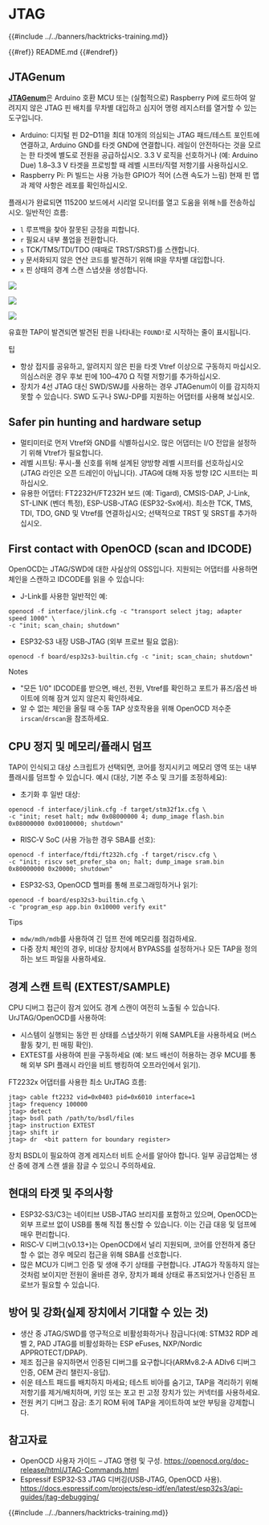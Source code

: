 # JTAG

{{#include ../../banners/hacktricks-training.md}}

{{#ref}}
README.md
{{#endref}}

## JTAGenum

[**JTAGenum**](https://github.com/cyphunk/JTAGenum)은 Arduino 호환 MCU 또는 (실험적으로) Raspberry Pi에 로드하여 알려지지 않은 JTAG 핀 배치를 무차별 대입하고 심지어 명령 레지스터를 열거할 수 있는 도구입니다.

- Arduino: 디지털 핀 D2–D11을 최대 10개의 의심되는 JTAG 패드/테스트 포인트에 연결하고, Arduino GND를 타겟 GND에 연결합니다. 레일이 안전하다는 것을 모르는 한 타겟에 별도로 전원을 공급하십시오. 3.3 V 로직을 선호하거나 (예: Arduino Due) 1.8–3.3 V 타겟을 프로빙할 때 레벨 시프터/직렬 저항기를 사용하십시오.
- Raspberry Pi: Pi 빌드는 사용 가능한 GPIO가 적어 (스캔 속도가 느림) 현재 핀 맵과 제약 사항은 레포를 확인하십시오.

플래시가 완료되면 115200 보드에서 시리얼 모니터를 열고 도움을 위해 `h`를 전송하십시오. 일반적인 흐름:

- `l` 루프백을 찾아 잘못된 긍정을 피합니다.
- `r` 필요시 내부 풀업을 전환합니다.
- `s` TCK/TMS/TDI/TDO (때때로 TRST/SRST)를 스캔합니다.
- `y` 문서화되지 않은 연산 코드를 발견하기 위해 IR을 무차별 대입합니다.
- `x` 핀 상태의 경계 스캔 스냅샷을 생성합니다.

![](<../../images/image (939).png>)

![](<../../images/image (578).png>)

![](<../../images/image (774).png>)

유효한 TAP이 발견되면 발견된 핀을 나타내는 `FOUND!`로 시작하는 줄이 표시됩니다.

팁
- 항상 접지를 공유하고, 알려지지 않은 핀을 타겟 Vtref 이상으로 구동하지 마십시오. 의심스러운 경우 후보 핀에 100–470 Ω 직렬 저항기를 추가하십시오.
- 장치가 4선 JTAG 대신 SWD/SWJ를 사용하는 경우 JTAGenum이 이를 감지하지 못할 수 있습니다. SWD 도구나 SWJ-DP를 지원하는 어댑터를 사용해 보십시오.

## Safer pin hunting and hardware setup

- 멀티미터로 먼저 Vtref와 GND를 식별하십시오. 많은 어댑터는 I/O 전압을 설정하기 위해 Vtref가 필요합니다.
- 레벨 시프팅: 푸시-풀 신호를 위해 설계된 양방향 레벨 시프터를 선호하십시오 (JTAG 라인은 오픈 드레인이 아닙니다). JTAG에 대해 자동 방향 I2C 시프터는 피하십시오.
- 유용한 어댑터: FT2232H/FT232H 보드 (예: Tigard), CMSIS-DAP, J-Link, ST-LINK (벤더 특정), ESP-USB-JTAG (ESP32-Sx에서). 최소한 TCK, TMS, TDI, TDO, GND 및 Vtref를 연결하십시오; 선택적으로 TRST 및 SRST를 추가하십시오.

## First contact with OpenOCD (scan and IDCODE)

OpenOCD는 JTAG/SWD에 대한 사실상의 OSS입니다. 지원되는 어댑터를 사용하면 체인을 스캔하고 IDCODE를 읽을 수 있습니다:

- J-Link를 사용한 일반적인 예:
```
openocd -f interface/jlink.cfg -c "transport select jtag; adapter speed 1000" \
-c "init; scan_chain; shutdown"
```
- ESP32‑S3 내장 USB‑JTAG (외부 프로브 필요 없음):
```
openocd -f board/esp32s3-builtin.cfg -c "init; scan_chain; shutdown"
```
Notes
- "모든 1/0" IDCODE를 받으면, 배선, 전원, Vtref를 확인하고 포트가 퓨즈/옵션 바이트에 의해 잠겨 있지 않은지 확인하세요.
- 알 수 없는 체인을 올릴 때 수동 TAP 상호작용을 위해 OpenOCD 저수준 `irscan`/`drscan`을 참조하세요.

## CPU 정지 및 메모리/플래시 덤프

TAP이 인식되고 대상 스크립트가 선택되면, 코어를 정지시키고 메모리 영역 또는 내부 플래시를 덤프할 수 있습니다. 예시 (대상, 기본 주소 및 크기를 조정하세요):

- 초기화 후 일반 대상:
```
openocd -f interface/jlink.cfg -f target/stm32f1x.cfg \
-c "init; reset halt; mdw 0x08000000 4; dump_image flash.bin 0x08000000 0x00100000; shutdown"
```
- RISC‑V SoC (사용 가능한 경우 SBA를 선호):
```
openocd -f interface/ftdi/ft232h.cfg -f target/riscv.cfg \
-c "init; riscv set_prefer_sba on; halt; dump_image sram.bin 0x80000000 0x20000; shutdown"
```
- ESP32‑S3, OpenOCD 헬퍼를 통해 프로그래밍하거나 읽기:
```
openocd -f board/esp32s3-builtin.cfg \
-c "program_esp app.bin 0x10000 verify exit"
```
Tips
- `mdw/mdh/mdb`를 사용하여 긴 덤프 전에 메모리를 점검하세요.
- 다중 장치 체인의 경우, 비대상 장치에서 BYPASS를 설정하거나 모든 TAP을 정의하는 보드 파일을 사용하세요.

## 경계 스캔 트릭 (EXTEST/SAMPLE)

CPU 디버그 접근이 잠겨 있어도 경계 스캔이 여전히 노출될 수 있습니다. UrJTAG/OpenOCD를 사용하여:
- 시스템이 실행되는 동안 핀 상태를 스냅샷하기 위해 SAMPLE을 사용하세요 (버스 활동 찾기, 핀 매핑 확인).
- EXTEST를 사용하여 핀을 구동하세요 (예: 보드 배선이 허용하는 경우 MCU를 통해 외부 SPI 플래시 라인을 비트 뱅킹하여 오프라인에서 읽기).

FT2232x 어댑터를 사용한 최소 UrJTAG 흐름:
```
jtag> cable ft2232 vid=0x0403 pid=0x6010 interface=1
jtag> frequency 100000
jtag> detect
jtag> bsdl path /path/to/bsdl/files
jtag> instruction EXTEST
jtag> shift ir
jtag> dr  <bit pattern for boundary register>
```
장치 BSDL이 필요하여 경계 레지스터 비트 순서를 알아야 합니다. 일부 공급업체는 생산 중에 경계 스캔 셀을 잠글 수 있으니 주의하세요.

## 현대의 타겟 및 주의사항

- ESP32‑S3/C3는 네이티브 USB‑JTAG 브리지를 포함하고 있으며, OpenOCD는 외부 프로브 없이 USB를 통해 직접 통신할 수 있습니다. 이는 긴급 대응 및 덤프에 매우 편리합니다.
- RISC‑V 디버그(v0.13+)는 OpenOCD에서 널리 지원되며, 코어를 안전하게 중단할 수 없는 경우 메모리 접근을 위해 SBA를 선호합니다.
- 많은 MCU가 디버그 인증 및 생애 주기 상태를 구현합니다. JTAG가 작동하지 않는 것처럼 보이지만 전원이 올바른 경우, 장치가 폐쇄 상태로 퓨즈되었거나 인증된 프로브가 필요할 수 있습니다.

## 방어 및 강화(실제 장치에서 기대할 수 있는 것)

- 생산 중 JTAG/SWD를 영구적으로 비활성화하거나 잠급니다(예: STM32 RDP 레벨 2, PAD JTAG를 비활성화하는 ESP eFuses, NXP/Nordic APPROTECT/DPAP).
- 제조 접근을 유지하면서 인증된 디버그를 요구합니다(ARMv8.2‑A ADIv6 디버그 인증, OEM 관리 챌린지-응답).
- 쉬운 테스트 패드를 배치하지 마세요; 테스트 비아를 숨기고, TAP을 격리하기 위해 저항기를 제거/배치하며, 키잉 또는 포고 핀 고정 장치가 있는 커넥터를 사용하세요.
- 전원 켜기 디버그 잠금: 초기 ROM 뒤에 TAP을 게이트하여 보안 부팅을 강제합니다.

## 참고자료

- OpenOCD 사용자 가이드 – JTAG 명령 및 구성. https://openocd.org/doc-release/html/JTAG-Commands.html
- Espressif ESP32‑S3 JTAG 디버깅(USB‑JTAG, OpenOCD 사용). https://docs.espressif.com/projects/esp-idf/en/latest/esp32s3/api-guides/jtag-debugging/

{{#include ../../banners/hacktricks-training.md}}
